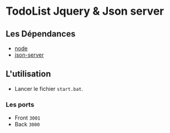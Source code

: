 # TodoList Jquery & Json server


## Les Dépendances
-  [node](https://nodejs.org/)
-  [json-server](https://www.npmjs.com/package/json-server)

## L'utilisation
- Lancer le fichier `start.bat`.

### Les ports
- Front `3001`
- Back `3000`

